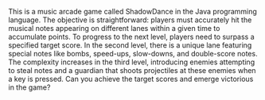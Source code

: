 This is a music arcade game called ShadowDance in the Java programming language.
The objective is straightforward: players must accurately hit the musical notes appearing on different lanes within a given time to accumulate points. 
To progress to the next level, players need to surpass a specified target score. In the second level, there is a unique lane featuring special notes like bombs, speed-ups, slow-downs, and double-score notes.
The complexity increases in the third level, introducing enemies attempting to steal notes and a guardian that shoots projectiles at these enemies when a key is pressed. 
Can you achieve the target scores and emerge victorious in the game?
